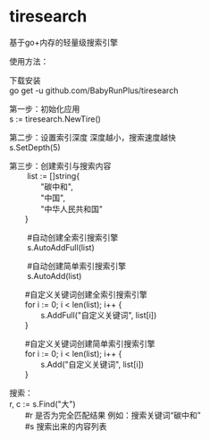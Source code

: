 # tiresearch
基于go+内存的轻量级搜索引擎

使用方法：

下载安装  
go get -u github.com/BabyRunPlus/tiresearch

第一步：初始化应用  
s := tiresearch.NewTire()

第二步：设置索引深度 深度越小，搜索速度越快  
s.SetDepth(5)

第三步：创建索引与搜索内容  
&emsp;&emsp; list := []string{  
&emsp;&emsp;&emsp;&emsp;"碳中和",  
&emsp;&emsp;&emsp;&emsp;"中国",  
&emsp;&emsp;&emsp;&emsp;"中华人民共和国"  
&emsp;&emsp;}  

&emsp;&emsp; #自动创建全索引搜索引擎  
&emsp;&emsp; s.AutoAddFull(list)

&emsp;&emsp; #自动创建简单索引搜索引擎  
&emsp;&emsp; s.AutoAdd(list)

&emsp;&emsp;#自定义关键词创建全索引搜索引擎  
&emsp;&emsp;for i := 0; i < len(list); i++ {  
&emsp;&emsp;&emsp;&emsp;s.AddFull("自定义关键词", list[i])  
&emsp;&emsp;}

&emsp;&emsp;#自定义关键词创建简单索引搜索引擎  
&emsp;&emsp;for i := 0; i < len(list); i++ {  
&emsp;&emsp;&emsp;&emsp;s.Add("自定义关键词", list[i])  
&emsp;&emsp;}  

搜索：  
r, c := s.Find("大")  
&emsp;&emsp;#r 是否为完全匹配结果  例如：搜索关键词“碳中和”  
&emsp;&emsp;#s 搜索出来的内容列表
